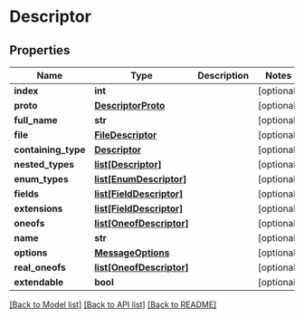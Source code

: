 # Descriptor

## Properties
Name | Type | Description | Notes
------------ | ------------- | ------------- | -------------
**index** | **int** |  | [optional] 
**proto** | [**DescriptorProto**](DescriptorProto.md) |  | [optional] 
**full_name** | **str** |  | [optional] 
**file** | [**FileDescriptor**](FileDescriptor.md) |  | [optional] 
**containing_type** | [**Descriptor**](Descriptor.md) |  | [optional] 
**nested_types** | [**list[Descriptor]**](Descriptor.md) |  | [optional] 
**enum_types** | [**list[EnumDescriptor]**](EnumDescriptor.md) |  | [optional] 
**fields** | [**list[FieldDescriptor]**](FieldDescriptor.md) |  | [optional] 
**extensions** | [**list[FieldDescriptor]**](FieldDescriptor.md) |  | [optional] 
**oneofs** | [**list[OneofDescriptor]**](OneofDescriptor.md) |  | [optional] 
**name** | **str** |  | [optional] 
**options** | [**MessageOptions**](MessageOptions.md) |  | [optional] 
**real_oneofs** | [**list[OneofDescriptor]**](OneofDescriptor.md) |  | [optional] 
**extendable** | **bool** |  | [optional] 

[[Back to Model list]](../README.md#documentation-for-models) [[Back to API list]](../README.md#documentation-for-api-endpoints) [[Back to README]](../README.md)

